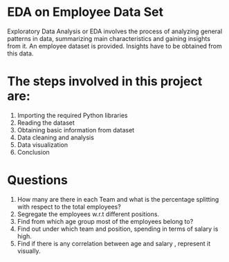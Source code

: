 # EDA on Employee Data Set
Exploratory Data Analysis or EDA involves the process of analyzing general patterns in data, summarizing main characteristics and gaining insights from it. An employee dataset is provided. Insights have to be obtained from this data.
# The steps involved in this project are:
1. Importing the required Python libraries
2. Reading the dataset
3. Obtaining basic information from dataset
4. Data cleaning and analysis
5. Data visualization
6. Conclusion

# Questions
1. How many are there in each Team and what is the percentage splitting with respect to the total employees?
2. Segregate the employees w.r.t different positions.
3. Find from which age group most of the employees belong to?
4. Find out under which team and position, spending in terms of salary is high.
5. Find if there is any correlation between age and salary , represent it visually.
